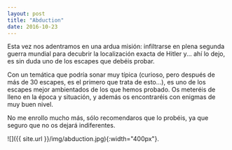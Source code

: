 ```yaml
---
layout: post
title: "Abduction"
date: 2016-10-23
---
```


Esta vez nos adentramos en una ardua misión: infiltrarse en plena segunda guerra mundial para decubrir la localización exacta de Hitler y... ahí lo dejo, es sin duda uno de los escapes que debéis probar.

Con un temática que podría sonar muy típica (curioso, pero después de más de 30 escapes, es el primero que trata de esto...), es uno de los escapes mejor ambientados de los que hemos probado. Os meteréis de lleno en la época y situación, y además os encontraréis con enigmas de muy buen nivel.

No me enrollo mucho más, sólo recomendaros que lo probéis, ya que seguro que no os dejará indiferentes.

![]({{ site.url }}/img/abduction.jpg){:width="400px"}.